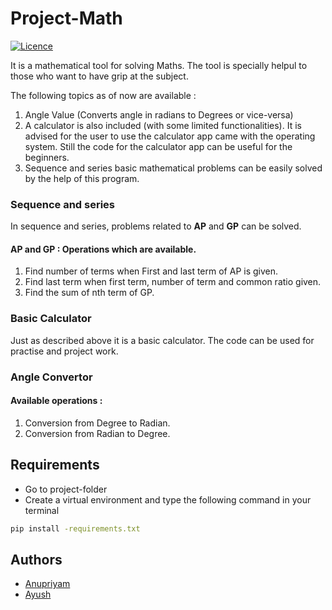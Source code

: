 
# Project-Math

[![Licence](https://img.shields.io/github/license/Ayush-Singh-Code/Project-Math?style=plastic)](https://github.com/Ayush-Singh-Code/Project-Math/blob/main/LICENSE)

It is a mathematical tool for solving Maths. The tool is specially helpul to those who want to have grip at the subject.

The following topics as of now are available :

1) Angle Value (Converts angle in radians to Degrees or vice-versa)
2) A calculator is also included (with some limited functionalities). It is advised for the user to use the calculator app came with the operating system. Still the code for the calculator app can be useful for the beginners.
3) Sequence and series basic mathematical problems can be easily solved by the help of this program.

### Sequence and series
In sequence and series, problems related to **AP** and **GP** can be solved.
 #### AP and GP : Operations which are available.
 1) Find number of terms when First and last term of AP is given.
 2) Find last term when first term, number of term and common ratio given.
 3) Find the sum of nth term of GP.

### Basic Calculator
Just as described above it is a basic calculator. The code can be used for practise and project work.

### Angle Convertor
 #### Available operations :
 1) Conversion from Degree to Radian.
 2) Conversion from Radian to Degree.

## Requirements
- Go to project-folder
- Create a virtual environment and type the following command in your terminal
```bash
pip install -requirements.txt
```
## Authors

- [Anupriyam](https://www.github.com/anupriyamshukla)
- [Ayush](https://www.github.com/ayushk-singh)


  
